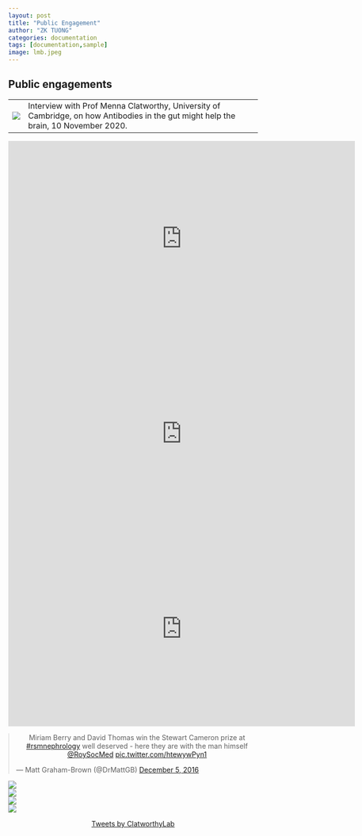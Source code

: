 ```yaml
---
layout: post
title: "Public Engagement"
author: "ZK TUONG"
categories: documentation
tags: [documentation,sample]
image: lmb.jpeg
---
```

<style>
  p {
   text-align:center
 }

 img {
  display: block;
  margin-left: auto;
  margin-right: auto;
  /*width: 40%;*/
}

iframe {
  display: block;
  margin-left: auto;
  margin-right: auto;
  /*width: 40%;*/
}

blockquote {
  display: block;
  margin-left: auto;
  margin-right: auto;
  /*width: 40%;*/
}

</style>

## Public engagements
<table border="0" cellpadding="0" cellspacing="0"> 
  <tr>
    <td><a href="https://www.thenakedscientists.com/articles/interviews/cells-protect-brain"><img src="http://www.med.cam.ac.uk/clatworthy/files/2021/01/Screenshot-2021-01-14-at-23.10.04-300x269.png"></a>
    </td>
    <td> Interview with Prof Menna Clatworthy, University of Cambridge, on how Antibodies in the gut might help the brain, 10 November 2020. </td>
  </tr> 
</table>

<iframe width="700" height="394" src="https://www.youtube.com/embed/L6s6hBb10rI" frameborder="0" allow="accelerometer; autoplay; clipboard-write; encrypted-media; gyroscope; picture-in-picture" allowfullscreen></iframe>


<iframe width="700" height="394" src="https://www.youtube.com/embed/hgv56Gguasc" frameborder="0" allow="accelerometer; autoplay; clipboard-write; encrypted-media; gyroscope; picture-in-picture" allowfullscreen></iframe>


<iframe width="700" height="394" src="https://www.youtube.com/embed/RW58ZI7ofSY" frameborder="0" allow="accelerometer; autoplay; clipboard-write; encrypted-media; gyroscope; picture-in-picture" allowfullscreen></iframe>


<blockquote class="twitter-tweet"><p lang="en" dir="ltr">Miriam Berry and David Thomas win the Stewart Cameron prize at <a href="https://twitter.com/hashtag/rsmnephrology?src=hash&amp;ref_src=twsrc%5Etfw">#rsmnephrology</a> well deserved - here they are with the man himself <a href="https://twitter.com/RoySocMed?ref_src=twsrc%5Etfw">@RoySocMed</a> <a href="https://t.co/htewywPyn1">pic.twitter.com/htewywPyn1</a></p>&mdash; Matt Graham-Brown (@DrMattGB) <a href="https://twitter.com/DrMattGB/status/805826068494032897?ref_src=twsrc%5Etfw">December 5, 2016</a></blockquote> <script async src="https://platform.twitter.com/widgets.js" charset="utf-8"></script>

<img src="https://www.med.cam.ac.uk/clatworthy/files/2015/04/Slide1.png">
<img src="https://www.med.cam.ac.uk/clatworthy/files/2015/04/Slide2.png">
<img src="https://www.med.cam.ac.uk/clatworthy/files/2015/04/Slide3.png">
<img src="https://www.med.cam.ac.uk/clatworthy/files/2015/04/Untitled.jpg">

<a class="twitter-timeline" href="https://twitter.com/ClatworthyLab?ref_src=twsrc%5Etfw">Tweets by ClatworthyLab</a> <script async src="https://platform.twitter.com/widgets.js" charset="utf-8"></script>